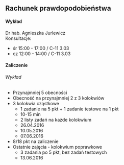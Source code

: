 ## Rachunek prawdopodobieństwa

#### Wykład
Dr hab. Agnieszka Jurlewicz  
Konsultacje:
* śr 15:00 - 17:00 / C-11 3.03
* cz 12:00 - 14:00 / C-11 3.03

#### Zaliczenie
###### Wykład
* Przynajmniej 5 obecności
* Obecność na przynajmniej 2 z 3 kolokwiów
* 3 kolokwia cząstkowe
	* 1 zadanie na 5 pkt + 1 zadanie testowe na 1 pkt
	* 10-15 min
	* 2 listy zadań na każde kolokwium
	* 26.04.2016
	* 10.05.2016
	* 07.06.2016
* 8/18 pkt na zaliczenie
* Ostatnie zajęcia - kolokwium poprawkowe
	* 3 zadania po 5 pkt, bez zadań testowych
	* 13.06.2016
